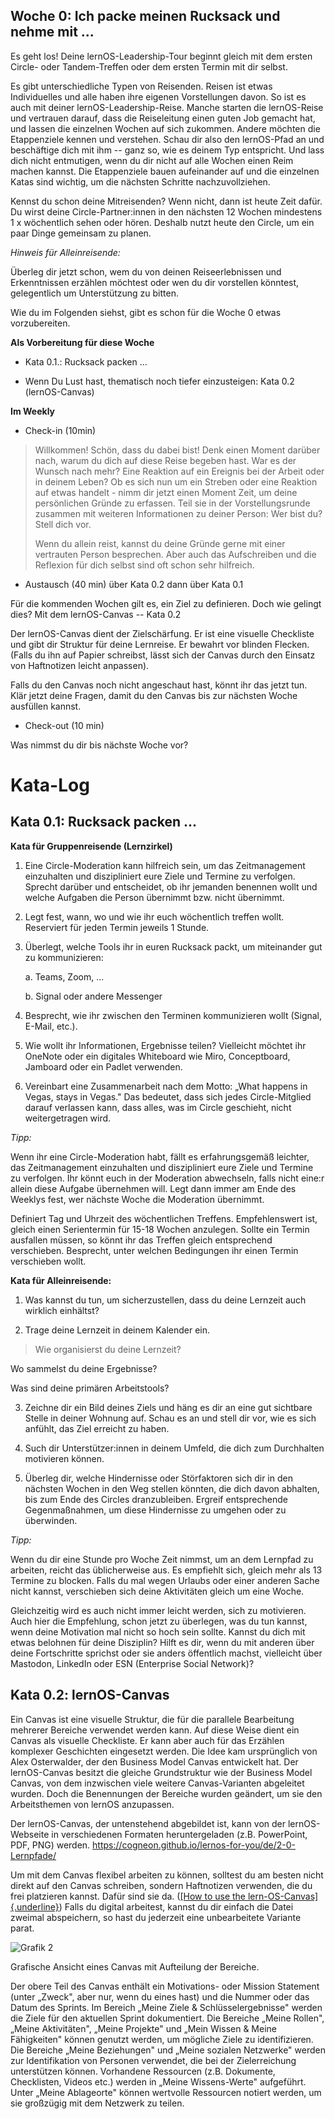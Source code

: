 ## Woche 0: Ich packe meinen Rucksack und nehme mit ...

Es geht los! Deine lernOS-Leadership-Tour beginnt gleich mit dem ersten
Circle- oder Tandem-Treffen oder dem ersten Termin mit dir selbst.

Es gibt unterschiedliche Typen von Reisenden. Reisen ist etwas
Individuelles und alle haben ihre eigenen Vorstellungen davon. So ist es
auch mit deiner lernOS-Leadership-Reise. Manche starten die lernOS-Reise
und vertrauen darauf, dass die Reiseleitung einen guten Job gemacht hat,
und lassen die einzelnen Wochen auf sich zukommen. Andere möchten die
Etappenziele kennen und verstehen. Schau dir also den lernOS-Pfad an und
beschäftige dich mit ihm -- ganz so, wie es deinem Typ entspricht. Und
lass dich nicht entmutigen, wenn du dir nicht auf alle Wochen einen Reim
machen kannst. Die Etappenziele bauen aufeinander auf und die einzelnen
Katas sind wichtig, um die nächsten Schritte nachzuvollziehen.

Kennst du schon deine Mitreisenden? Wenn nicht, dann ist heute Zeit
dafür. Du wirst deine Circle-Partner:innen in den nächsten 12 Wochen
mindestens 1 x wöchentlich sehen oder hören. Deshalb nutzt heute den
Circle, um ein paar Dinge gemeinsam zu planen.

*Hinweis für Alleinreisende:*

Überleg dir jetzt schon, wem du von deinen Reiseerlebnissen und
Erkenntnissen erzählen möchtest oder wen du dir vorstellen könntest,
gelegentlich um Unterstützung zu bitten.

Wie du im Folgenden siehst, gibt es schon für die Woche 0 etwas
vorzubereiten.

**Als Vorbereitung für diese Woche**

-   Kata 0.1.: Rucksack packen \...

-   Wenn Du Lust hast, thematisch noch tiefer einzusteigen: Kata 0.2
    (lernOS-Canvas)

**Im Weekly**

-   Check-in (10min)

> Willkommen! Schön, dass du dabei bist! Denk einen Moment darüber nach,
> warum du dich auf diese Reise begeben hast. War es der Wunsch nach
> mehr? Eine Reaktion auf ein Ereignis bei der Arbeit oder in deinem
> Leben? Ob es sich nun um ein Streben oder eine Reaktion auf etwas
> handelt - nimm dir jetzt einen Moment Zeit, um deine persönlichen
> Gründe zu erfassen. Teil sie in der Vorstellungsrunde zusammen mit
> weiteren Informationen zu deiner Person: Wer bist du? Stell dich vor.
>
> Wenn du allein reist, kannst du deine Gründe gerne mit einer
> vertrauten Person besprechen. Aber auch das Aufschreiben und die
> Reflexion für dich selbst sind oft schon sehr hilfreich.

-   Austausch (40 min) über Kata 0.2 dann über Kata 0.1

Für die kommenden Wochen gilt es, ein Ziel zu definieren. Doch wie
gelingt dies? Mit dem lernOS-Canvas -- Kata 0.2

Der lernOS-Canvas dient der Zielschärfung. Er ist eine visuelle
Checkliste und gibt dir Struktur für deine Lernreise. Er bewahrt vor
blinden Flecken. (Falls du ihn auf Papier schreibst, lässt sich der
Canvas durch den Einsatz von Haftnotizen leicht anpassen).

Falls du den Canvas noch nicht angeschaut hast, könnt ihr das jetzt tun.
Klär jetzt deine Fragen, damit du den Canvas bis zur nächsten Woche
ausfüllen kannst.

-   Check-out (10 min)

Was nimmst du dir bis nächste Woche vor?


# Kata-Log

## Kata 0.1: Rucksack packen \...

**Kata für Gruppenreisende (Lernzirkel)**

1.  Eine Circle-Moderation kann hilfreich sein, um das Zeitmanagement
    einzuhalten und diszipliniert eure Ziele und Termine zu verfolgen.
    Sprecht darüber und entscheidet, ob ihr jemanden benennen wollt und
    welche Aufgaben die Person übernimmt bzw. nicht übernimmt.

2.  Legt fest, wann, wo und wie ihr euch wöchentlich treffen wollt.
    Reserviert für jeden Termin jeweils 1 Stunde.

3.  Überlegt, welche Tools ihr in euren Rucksack packt, um miteinander
    gut zu kommunizieren:

    a.  Teams, Zoom, \...

    b.  Signal oder andere Messenger

4.  Besprecht, wie ihr zwischen den Terminen kommunizieren wollt
    (Signal, E-Mail, etc.).

5.  Wie wollt ihr Informationen, Ergebnisse teilen? Vielleicht möchtet
    ihr OneNote oder ein digitales Whiteboard wie Miro, Conceptboard,
    Jamboard oder ein Padlet verwenden.

6.  Vereinbart eine Zusammenarbeit nach dem Motto: „What happens in
    Vegas, stays in Vegas." Das bedeutet, dass sich jedes
    Circle-Mitglied darauf verlassen kann, dass alles, was im Circle
    geschieht, nicht weitergetragen wird.

*Tipp:*

Wenn ihr eine Circle-Moderation habt, fällt es erfahrungsgemäß leichter,
das Zeitmanagement einzuhalten und diszipliniert eure Ziele und Termine
zu verfolgen. Ihr könnt euch in der Moderation abwechseln, falls nicht
eine:r allein diese Aufgabe übernehmen will. Legt dann immer am Ende des
Weeklys fest, wer nächste Woche die Moderation übernimmt.

Definiert Tag und Uhrzeit des wöchentlichen Treffens. Empfehlenswert
ist, gleich einen Serientermin für 15-18 Wochen anzulegen. Sollte ein
Termin ausfallen müssen, so könnt ihr das Treffen gleich entsprechend
verschieben. Besprecht, unter welchen Bedingungen ihr einen Termin
verschieben wollt.

**Kata für Alleinreisende:**

1.  Was kannst du tun, um sicherzustellen, dass du deine Lernzeit auch
    wirklich einhältst?

2.  Trage deine Lernzeit in deinem Kalender ein.

> Wie organisierst du deine Lernzeit?

Wo sammelst du deine Ergebnisse?

Was sind deine primären Arbeitstools?

3.  Zeichne dir ein Bild deines Ziels und häng es dir an eine gut
    sichtbare Stelle in deiner Wohnung auf. Schau es an und stell dir
    vor, wie es sich anfühlt, das Ziel erreicht zu haben.

4.  Such dir Unterstützer:innen in deinem Umfeld, die dich zum
    Durchhalten motivieren können.

5.  Überleg dir, welche Hindernisse oder Störfaktoren sich dir in den
    nächsten Wochen in den Weg stellen könnten, die dich davon abhalten,
    bis zum Ende des Circles dranzubleiben. Ergreif entsprechende
    Gegenmaßnahmen, um diese Hindernisse zu umgehen oder zu überwinden.

*Tipp:*

Wenn du dir eine Stunde pro Woche Zeit nimmst, um an dem Lernpfad zu
arbeiten, reicht das üblicherweise aus. Es empfiehlt sich, gleich mehr
als 13 Termine zu blocken. Falls du mal wegen Urlaubs oder einer anderen
Sache nicht kannst, verschieben sich deine Aktivitäten gleich um eine
Woche.

Gleichzeitig wird es auch nicht immer leicht werden, sich zu motivieren.
Auch hier die Empfehlung, schon jetzt zu überlegen, was du tun kannst,
wenn deine Motivation mal nicht so hoch sein sollte. Kannst du dich mit
etwas belohnen für deine Disziplin? Hilft es dir, wenn du mit anderen
über deine Fortschritte sprichst oder sie anders öffentlich machst,
vielleicht über Mastodon, LinkedIn oder ESN (Enterprise Social
Network)?

## Kata 0.2: lernOS-Canvas

Ein Canvas ist eine visuelle Struktur, die für die parallele Bearbeitung
mehrerer Bereiche verwendet werden kann. Auf diese Weise dient ein
Canvas als visuelle Checkliste. Er kann aber auch für das Erzählen
komplexer Geschichten eingesetzt werden. Die Idee kam ursprünglich von
Alex Osterwalder, der den Business Model Canvas entwickelt hat. Der
lernOS-Canvas besitzt die gleiche Grundstruktur wie der Business Model
Canvas, von dem inzwischen viele weitere Canvas-Varianten abgeleitet
wurden. Doch die Benennungen der Bereiche wurden geändert, um sie den
Arbeitsthemen von lernOS anzupassen.

Der lernOS-Canvas, der untenstehend abgebildet ist, kann von der
lernOS-Webseite in verschiedenen Formaten heruntergeladen (z.B.
PowerPoint, PDF, PNG) werden.
<https://cogneon.github.io/lernos-for-you/de/2-0-Lernpfade/>

Um mit dem Canvas flexibel arbeiten zu können, solltest du am besten
nicht direkt auf den Canvas schreiben, sondern Haftnotizen verwenden,
die du frei platzieren kannst. Dafür sind sie da. ([[How to use the
lern-OS-Canvas]{.underline}](https://www.youtube.com/watch?v=7a1Vq7ism5Y))
Falls du digital arbeitest, kannst du dir einfach die Datei zweimal
abspeichern, so hast du jederzeit eine unbearbeitete Variante parat.

![Grafik 2](./src/images/image4.png "lernOS-Canvas")

Grafische Ansicht eines Canvas mit Aufteilung der Bereiche.

Der obere Teil des Canvas enthält ein Motivations- oder Mission
Statement (unter „Zweck", aber nur, wenn du eines hast) und die Nummer
oder das Datum des Sprints. Im Bereich „Meine Ziele &
Schlüsselergebnisse" werden die Ziele für den aktuellen Sprint
dokumentiert. Die Bereiche „Meine Rollen", „Meine Aktivitäten", „Meine
Projekte" und „Mein Wissen & Meine Fähigkeiten" können genutzt werden,
um mögliche Ziele zu identifizieren. Die Bereiche „Meine Beziehungen"
und „Meine sozialen Netzwerke" werden zur Identifikation von Personen
verwendet, die bei der Zielerreichung unterstützen können. Vorhandene
Ressourcen (z.B. Dokumente, Checklisten, Videos etc.) werden in „Meine
Wissens-Werte" aufgeführt. Unter „Meine Ablageorte" können wertvolle
Ressourcen notiert werden, um sie großzügig mit dem Netzwerk zu teilen.


